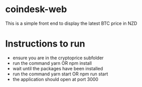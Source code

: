 # coindesk-web
 This is a simple front end to display the latest BTC price in NZD

# Instructions to run
- ensure you are in the cryptoprice subfolder
- run the command yarn OR npm install
- wait until the packages have been installed
- run the command yarn start OR npm run start
- the application should open at port 3000
